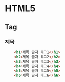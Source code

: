 # HTML5

## Tag

### 제목
```html
    <h1>제목 글자 태그1</h1>
    <h2>제목 글자 태그2</h2>
    <h3>제목 글자 태그3</h3>
    <h4>제목 글자 태그4</h4>
    <h5>제목 글자 태그5</h5>
    <h6>제목 글자 태그6</h6>
```